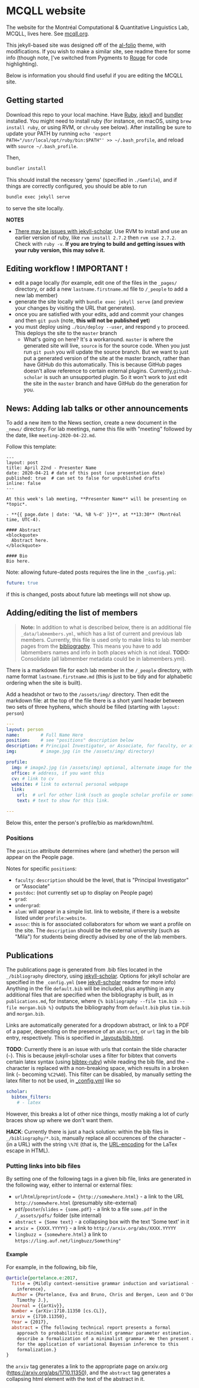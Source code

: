 # MCQLL website
The website for the Montréal Computational & Quantitative Linguistics Lab,
MCQLL, lives here. See [mcqll.org](https://mcqll.org).

This jekyll-based site was designed off of the
[al-folio](https://github.com/alshedivat/al-folio) theme, with modifications. If
you wish to make a similar site, see readme there for some info (though note,
[I](https://github.com/postylem)'ve switched from Pygments to
[Rouge](https://github.com/rouge-ruby/rouge) for code highlighting).

Below is information you should find useful if you are editing the MCQLL site.

## Getting started

Download this repo to your local machine. Have [Ruby](Ruby),
[jekyll](https://jekyllrb.com/) and [bundler](https://bundler.io/) installed.
You might need to install ruby (for instance, on macOS, using `brew install
ruby`, or using RVM, or `chruby` see below). After installing be sure to update
your PATH by running `echo 'export PATH="/usr/local/opt/ruby/bin:$PATH"' >>
~/.bash_profile`, and reload with `source ~/.bash_profile`.

Then,
<!-- ```bash
gem install bundler jekyll github-pages jekyll-email-protect jekyll-scholar unicode_utils
bundle install
``` -->
```bash
bundler install
```
This should install the necessry 'gems' (specified in `./Gemfile`), and if
things are correctly configured, you should be able to run 

```bash
bundle exec jekyll serve
```

to serve the site locally.

**NOTES** 

<!-- - Jekyll v3.8.3 is not compatible with latest github-pages gem. You'll be able
  to work with both gems by downgrading Jekyll in your Gemfile to 3.7.3. To
  downgrade jekyll: In the Gemfile, change `gem 'jekyll'` to `gem 'jekyll',
  '3.7.3'`. Then, `bundle update`. This should already be so in the current
  version of the Gemfile in this repository. -->

- [There may be issues with
  jekyll-scholar](https://github.com/alshedivat/al-folio/issues/161).  Use RVM
  to install and use an earlier version of ruby, like `rvm install 2.7.2` then
  `rvm use 2.7.2`.  Check with `ruby -v`. **If you are trying to build and
  getting issues with your ruby version, this may solve it.**

## Editing workflow ! IMPORTANT !

- edit a page locally (for example, edit one of the files in the `_pages/`
  directory, or add a new `lastname.firstname.md` file to `/_people` to add a
  new lab member)
- generate the site locally with `bundle exec jekyll serve` (and preview your
  changes by visiting the URL that generates).
- once you are satisfied with your edits, add and commit your changes and then
  `git push` (note, **this will not be published yet**)
- you must deploy using `./bin/deploy --user`, and respond `y` to proceed. This
  deploys the site to the `master` branch
    - What's going on here? It's a workaround. `master` is where the generated
      site will live, `source` is for the source code. When you just run `git
      push` you will update the source branch. But we want to just put a
      generated version of the site at the master branch, rather than have
      GitHub do this automatically. This is because GitHub pages doesn't allow
      reference to certain external plugins. Currently,`github-scholar` is such
      an unsupported plugin. So it won't work to just edit the site in the
      `master` branch and have GitHub do the generation for you.

## News: Adding lab talks or other announcements

To add a new item to the News section, create a new document in the `_news/`
directory. For lab meetings, name this file with "meeting" followed by the date,
like `meeting-2020-04-22.md`.

Follow this template:

```
---
layout: post
title: April 22nd - Presenter Name
date: 2020-04-21 # date of this post (use presentation date)
published: true  # can set to false for unpublished drafts 
inline: false 
---

At this week's lab meeting, **Presenter Name** will be presenting on *topic*.

- **{{ page.date | date: '%A, %B %-d' }}**, at **13:30** (Montréal time, UTC-4).

#### Abstract
<blockquote>
  Abstract here.
</blockquote>

#### Bio
Bio here. 
```

Note: allowing future-dated posts requires the line in the `_config.yml`:
```yaml
future: true
```
if this is changed, posts about future lab meetings will not show up.

## Adding/editing the list of members

> __Note:__ In addition to what is described below, there is an additional file `_data/labmembers.yml`, which has a list of current and previous lab members. 
> Currently, this file is used only to make links to lab member pages from the [bibliography](mcqll.org/publications).  This means you have to add labmembers names and info in both places which is not ideal. __TODO:__ Consolidate (all labmember metadata could be in labmembers.yml). 

There is a markdown file for each lab member in the `/_people` directory, with
name format `lastname.firstname.md` (this is just to be tidy and for alphabetic
ordering when the site is built).

Add a headshot or two to the `/assets/img/` directory. Then edit the markdown
file: at the top of the file there is a short yaml header between two sets of
three hyphens, which should be filled (starting with `layout: person`)

```yaml
---
layout: person
name:        # Full Name Here
position:    # see "positions" description below
description: # Principal Investigator, or Associate, for faculty, or affiliation, for external collaborators
img:         # image.jpg (in the /assets/img/ directory)

profile:
  img: # image2.jpg (in /assets/img) optional, alternate image for the personal page, if desired
  office: # address, if you want this
  cv: # link to cv
  website: # link to external personal webpage
  link: 
    url:  # url for other link (such as google scholar profile or something)
    text: # text to show for this link.

---
```
Below this, enter the person's profile/bio as markdown/html.

### Positions

The `position` attribute determines where (and whether) the person will appear
on the People page.

Notes for specific `position`s:

- `faculty`: `description` should be the level, that is "Principal Investigator"
  or "Associate"
- `postdoc`: (not currently set up to display on People page)
- `grad`:
- `undergrad`:
- `alum`: will appear in a simple list. link to website, if there is a website
  listed under `profile:website`.
- `assoc`: this is for associated collaborators for whom we want a profile on
  the site. The `description` should be the external university (such as "Mila")
  for students being directly advised by one of the lab members.

## Publications

The publications page is generated from .bib files located in the
`_/bibliography` directory, using
[jekyll-scholar](https://github.com/inukshuk/jekyll-scholar). Options for jekyll
scholar are specified in the `_config.yml` (see
[jekyll-scholar](https://github.com/inukshuk/jekyll-scholar) readme for more
info) Anything in the file `default.bib` will be included, plus anything in any
additional files that are specified when the bibliography is built, as in
`publications.md`, for instance, where `{% bibliography --file tim.bib --file
morgan.bib %}` outputs the bibliography from `default.bib` plus `tim.bib` and
`morgan.bib`.

Links are automatically generated for a dropdown abstract, or link to a PDF of a
paper, depending on the presence of an `abstract`, or `url` tag in the bib
entry, respectively. This is specified in
[_layouts/bib.html](_layouts/bib.html).

**TODO**: Currently there is an issue with urls that contain the tilde character
(`~`). This is because jekyll-scholar uses a filter for bibtex that converts
certain latex syntax (using
[bibtex-ruby](https://github.com/inukshuk/bibtex-ruby)) while reading the bib
file, and the `~` character is replaced with a non-breaking space, which results
in a broken link (`~` becoming `%C2%A0`). This filter can be disabled, by
manually setting the latex filter to not be used, in [_config.yml](_config.yml)
like so

```yaml
scholar:
  bibtex_filters:
    # - latex
```

However, this breaks a lot of other nice things, mostly making a lot of curly
braces show up where we don't want them.

**HACK**: Currently there is just a hack solution: within the bib files in
`_/bibliography/*.bib`, manually replace all occurences of the character `~` (in
a URL) with the string `\%7E` (that is, the
[URL-encoding](https://en.wikipedia.org/wiki/Percent-encoding#Character_data)
for the LaTex escape in HTML).

### Putting links into bib files

By setting one of the following tags in a given bib file, links are generated in
the following way, either to internal or external files:

- `url`/`html`/`preprint`/`code` `= {http://somewhere.html}` - a link to the URL
  `http://somewhere.html` (presumably site-external)
- `pdf`/`poster`/`slides` `= {some.pdf}` - a link to a file `some.pdf` in the
  `/_assets/pdfs/` folder (site internal)
- `abstract = {Some text}` - a collapsing box with the text 'Some text' in it
- `arxiv = {XXXX.YYYYY}` - a link to `http://arxiv.org/abs/XXXX.YYYYY`
- `lingbuzz = {somewhere.html}` a link to
  `https://ling.auf.net/lingbuzz/Something"`

#### Example 

For example, in the following, bib file, 
```bibtex
@article{portelance.e:2017,
  Title = {Mildly context-sensitive grammar induction and variational {B}ayesian 
    inference},
  Author = {Portelance, Eva and Bruno, Chris and Bergen, Leon and O'Donnell,
    Timothy J.},
  Journal = {{arXiv}},
  Number = {arXiv:1710.11350 [cs.CL]},
  arxiv = {1710.11350},
  Year = {2017},
  abstract = {The following technical report presents a formal
    approach to probabilistic minimalist grammar parameter estimation. We 
    describe a formalization of a minimalist grammar. We then present an algorithm
    for the application of variational Bayesian inference to this
    formalization.}
}
```

the `arxiv` tag generates a link to the appropriate page on arxiv.org
(https://arxiv.org/abs/1710.11350), and the `abstract` tag generates a
collapsing html element with the text of the abstract in it.

